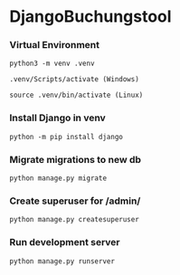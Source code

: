 # DjangoBuchungstool

### Virtual Environment
```
python3 -m venv .venv

.venv/Scripts/activate (Windows)

source .venv/bin/activate (Linux)
```

### Install Django in venv
```
python -m pip install django
```

### Migrate migrations to new db
```
python manage.py migrate
```

### Create superuser for /admin/
```
python manage.py createsuperuser
```

### Run development server
```
python manage.py runserver
```

